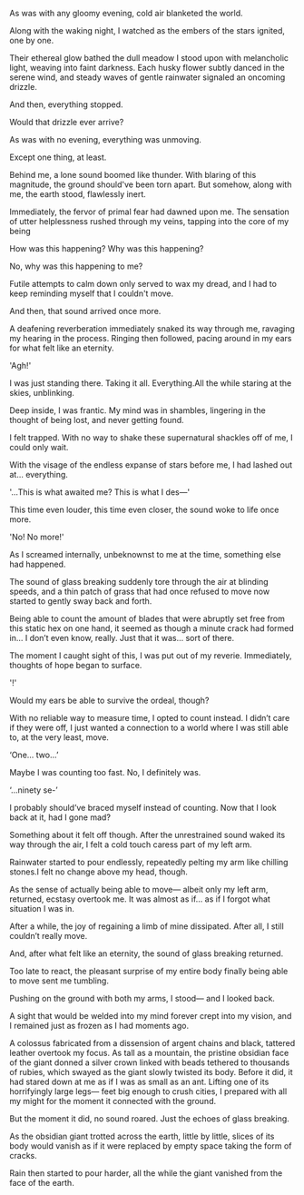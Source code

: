 As was with any gloomy evening, cold air blanketed the world.

Along with the waking night, I watched as the embers of the stars ignited, one by one.

Their ethereal glow bathed the dull meadow I stood upon with melancholic light, weaving into faint darkness. Each husky flower subtly danced in the serene wind, and steady waves of gentle rainwater signaled an oncoming drizzle.

And then, everything stopped.

Would that drizzle ever arrive?

As was with no evening, everything was unmoving.

Except one thing, at least.

Behind me, a lone sound boomed like thunder. With blaring of this magnitude, the ground should've been torn apart. But somehow, along with me, the earth stood, flawlessly inert.

Immediately, the fervor of primal fear had dawned upon me. The sensation of utter helplessness rushed through my veins, tapping into the core of my being

How was this happening? Why was this happening?

No, why was this happening to me?

Futile attempts to calm down only served to wax my dread, and I had to keep reminding myself that I couldn't move.

And then, that sound arrived once more.

A deafening reverberation immediately snaked its way through me, ravaging my hearing in the process. Ringing then followed, pacing around in my ears for what felt like an eternity.

'Agh!'

I was just standing there. Taking it all. Everything.All the while staring at the skies, unblinking.

Deep inside, I was frantic. My mind was in shambles, lingering in the thought of being lost, and never getting found.

I felt trapped. With no way to shake these supernatural shackles off of me, I could only wait.

With the visage of the endless expanse of stars before me, I had lashed out at... everything.

'...This is what awaited me? This is what I des—'

This time even louder, this time even closer, the sound woke to life once more.

'No! No more!'

As I screamed internally, unbeknownst to me at the time, something else had happened.

The sound of glass breaking suddenly tore through the air at blinding speeds, and a thin patch of grass that had once refused to move now started to gently sway back and forth.

Being able to count the amount of blades that were abruptly set free from this static hex on one hand, it seemed as though a minute crack had formed in… I don’t even know, really. Just that it was… sort of there.

The moment I caught sight of this, I was put out of my reverie. Immediately, thoughts of hope began to surface.

'!'

Would my ears be able to survive the ordeal, though?

With no reliable way to measure time, I opted to count instead. I didn’t care if they were off, I just wanted a connection to a world where I was still able to, at the very least, move.

‘One... two…’

Maybe I was counting too fast. No, I definitely was.

‘...ninety se-’

I probably should’ve braced myself instead of counting. Now that I look back at it, had I gone mad?

Something about it felt off though. After the unrestrained sound waked its way through the air, I felt a cold touch caress part of my left arm.

Rainwater started to pour endlessly, repeatedly pelting my arm like chilling stones.I felt no change above my head, though.

As the sense of actually being able to move— albeit only my left arm, returned, ecstasy overtook me. It was almost as if… as if I forgot what situation I was in.

After a while, the joy of regaining a limb of mine dissipated. After all, I still couldn’t really move.

And, after what felt like an eternity, the sound of glass breaking returned.

Too late to react, the pleasant surprise of my entire body finally being able to move sent me tumbling.

Pushing on the ground with both my arms, I stood— and I looked back.

A sight that would be welded into my mind forever crept into my vision, and I remained just as frozen as I had moments ago.

A colossus fabricated from a dissension of argent chains and black, tattered leather overtook my focus. As tall as a mountain, the pristine obsidian face of the giant donned a silver crown linked with beads tethered to thousands of rubies, which swayed as the giant slowly twisted its body. Before it did, it had stared down at me as if I was as small as an ant. Lifting one of its horrifyingly large legs— feet big enough to crush cities, I prepared with all my might for the moment it connected with the ground.

But the moment it did, no sound roared. Just the echoes of glass breaking.

As the obsidian giant trotted across the earth, little by little, slices of its body would vanish as if it were replaced by empty space taking the form of cracks.

Rain then started to pour harder, all the while the giant vanished from the face of the earth.
